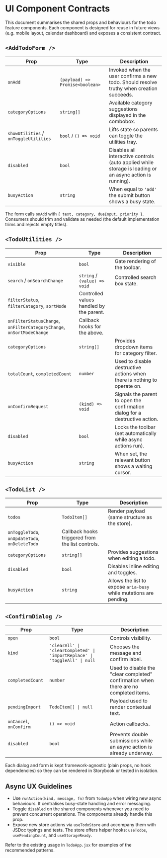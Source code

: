 # UI Component Contracts

This document summarises the shared props and behaviours for the todo feature components. Each component is designed for reuse in future views (e.g. mobile layout, calendar dashboard) and exposes a consistent contract.

## `<AddTodoForm />`

| Prop                                  | Type                            | Description                                                                                              |
| ------------------------------------- | ------------------------------- | -------------------------------------------------------------------------------------------------------- |
| `onAdd`                               | `(payload) => Promise<boolean>` | Invoked when the user confirms a new todo. Should resolve truthy when creation succeeds.                 |
| `categoryOptions`                     | `string[]`                      | Available category suggestions displayed in the combobox.                                                |
| `showUtilities` / `onToggleUtilities` | `bool` / `() => void`           | Lifts state so parents can toggle the utilities tray.                                                    |
| `disabled`                            | `bool`                          | Disables all interactive controls (auto applied while storage is loading or an async action is running). |
| `busyAction`                          | `string`                        | When equal to `'add'` the submit button shows a busy state.                                              |

The form calls `onAdd` with `{ text, category, dueInput, priority }`. Consumers should trim and validate as needed (the default implementation trims and rejects empty titles).

## `<TodoUtilities />`

| Prop                                                                 | Type                                     | Description                                                                  |
| -------------------------------------------------------------------- | ---------------------------------------- | ---------------------------------------------------------------------------- |
| `visible`                                                            | `bool`                                   | Gate rendering of the toolbar.                                               |
| `search` / `onSearchChange`                                          | `string` / `(value) => void`             | Controlled search box state.                                                 |
| `filterStatus`, `filterCategory`, `sortMode`                         | Controlled values handled by the parent. |
| `onFilterStatusChange`, `onFilterCategoryChange`, `onSortModeChange` | Callback hooks for the above.            |
| `categoryOptions`                                                    | `string[]`                               | Provides dropdown items for category filter.                                 |
| `totalCount`, `completedCount`                                       | `number`                                 | Used to disable destructive actions when there is nothing to operate on.     |
| `onConfirmRequest`                                                   | `(kind) => void`                         | Signals the parent to open the confirmation dialog for a destructive action. |
| `disabled`                                                           | `bool`                                   | Locks the toolbar (set automatically while async actions run).               |
| `busyAction`                                                         | `string`                                 | When set, the relevant button shows a waiting cursor.                        |

## `<TodoList />`

| Prop                                                              | Type                                             | Description                                                        |
| ----------------------------------------------------------------- | ------------------------------------------------ | ------------------------------------------------------------------ |
| `todos`                                                           | `TodoItem[]`                                     | Render payload (same structure as the store).                      |
| `onToggleTodo`, `onUpdateTodo`, `onDeleteTodo` | Callback hooks triggered from the list controls. |
| `categoryOptions`                                                 | `string[]`                                       | Provides suggestions when editing a todo.                          |
| `disabled`                                                        | `bool`                                           | Disables inline editing and toggles.                               |
| `busyAction`                                                      | `string`                                         | Allows the list to expose `aria-busy` while mutations are pending. |

## `<ConfirmDialog />`

| Prop                    | Type                                                   | Description                                                                           |
| ----------------------- | ------------------------------------------------------ | ------------------------------------------------------------------------------------- |
| `open`                  | `bool`                                                 | Controls visibility.                                                                  |
| `kind`                  | `'clearAll' \| 'clearCompleted' \| 'importReplace' \| 'toggleAll' \| null` | Chooses the message and confirm label. |
| `completedCount`        | `number`                                               | Used to disable the "clear completed" confirmation when there are no completed items. |
| `pendingImport`         | `TodoItem[] \| null`                                   | Payload used to render contextual text.                                               |
| `onCancel`, `onConfirm` | `() => void`                                           | Action callbacks.                                                                      |
| `disabled`              | `bool`                                                 | Prevents double submissions while an async action is already underway.                |

Each dialog and form is kept framework-agnostic (plain props, no hook dependencies) so they can be rendered in Storybook or tested in isolation.

## Async UX Guidelines

- Use `runAction(kind, message, fn)` from `TodoApp` when wiring new async behaviours. It centralises busy-state handling and error messaging.
- Toggle `disabled` on the shared components whenever you need to prevent concurrent operations. The components already handle this prop.
- Expose new store actions via `useTodoStore` and accompany them with JSDoc typings and tests. The store offers helper hooks: `useTodos`, `usePendingCount`, and `useStorageReady`.

Refer to the existing usage in `TodoApp.jsx` for examples of the recommended patterns.
